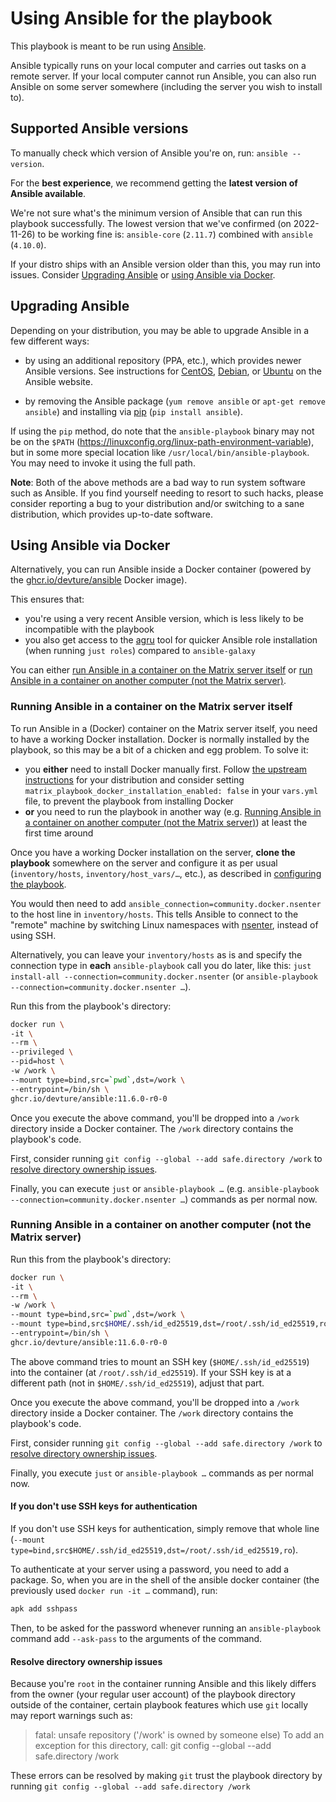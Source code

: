 <!--
SPDX-FileCopyrightText: 2019 - 2025 Slavi Pantaleev
SPDX-FileCopyrightText: 2020 Aaron Raimist
SPDX-FileCopyrightText: 2020 Hanno J. Gödecke
SPDX-FileCopyrightText: 2022 Kai Biebel
SPDX-FileCopyrightText: 2024 - 2025 Suguru Hirahara

SPDX-License-Identifier: AGPL-3.0-or-later
-->

# Using Ansible for the playbook

This playbook is meant to be run using [Ansible](https://www.ansible.com/).

Ansible typically runs on your local computer and carries out tasks on a remote server. If your local computer cannot run Ansible, you can also run Ansible on some server somewhere (including the server you wish to install to).

## Supported Ansible versions

To manually check which version of Ansible you're on, run: `ansible --version`.

For the **best experience**, we recommend getting the **latest version of Ansible available**.

We're not sure what's the minimum version of Ansible that can run this playbook successfully. The lowest version that we've confirmed (on 2022-11-26) to be working fine is: `ansible-core` (`2.11.7`) combined with `ansible` (`4.10.0`).

If your distro ships with an Ansible version older than this, you may run into issues. Consider [Upgrading Ansible](#upgrading-ansible) or [using Ansible via Docker](#using-ansible-via-docker).

## Upgrading Ansible

Depending on your distribution, you may be able to upgrade Ansible in a few different ways:

- by using an additional repository (PPA, etc.), which provides newer Ansible versions. See instructions for [CentOS](https://docs.ansible.com/ansible/latest/installation_guide/intro_installation.html#installing-ansible-on-rhel-centos-or-fedora), [Debian](https://docs.ansible.com/ansible/latest/installation_guide/intro_installation.html#installing-ansible-on-debian), or [Ubuntu](https://docs.ansible.com/ansible/latest/installation_guide/intro_installation.html#installing-ansible-on-ubuntu) on the Ansible website.

- by removing the Ansible package (`yum remove ansible` or `apt-get remove ansible`) and installing via [pip](https://pip.pypa.io/en/stable/installation/) (`pip install ansible`).

If using the `pip` method, do note that the `ansible-playbook` binary may not be on the `$PATH` (https://linuxconfig.org/linux-path-environment-variable), but in some more special location like `/usr/local/bin/ansible-playbook`. You may need to invoke it using the full path.

**Note**: Both of the above methods are a bad way to run system software such as Ansible. If you find yourself needing to resort to such hacks, please consider reporting a bug to your distribution and/or switching to a sane distribution, which provides up-to-date software.

## Using Ansible via Docker

Alternatively, you can run Ansible inside a Docker container (powered by the [ghcr.io/devture/ansible](https://github.com/devture/docker-ansible/pkgs/container/ansible) Docker image).

This ensures that:

- you're using a very recent Ansible version, which is less likely to be incompatible with the playbook
- you also get access to the [agru](https://github.com/etkecc/agru) tool for quicker Ansible role installation (when running `just roles`) compared to `ansible-galaxy`

You can either [run Ansible in a container on the Matrix server itself](#running-ansible-in-a-container-on-the-matrix-server-itself) or [run Ansible in a container on another computer (not the Matrix server)](#running-ansible-in-a-container-on-another-computer-not-the-matrix-server).

### Running Ansible in a container on the Matrix server itself

To run Ansible in a (Docker) container on the Matrix server itself, you need to have a working Docker installation. Docker is normally installed by the playbook, so this may be a bit of a chicken and egg problem. To solve it:

- you **either** need to install Docker manually first. Follow [the upstream instructions](https://docs.docker.com/engine/install/) for your distribution and consider setting `matrix_playbook_docker_installation_enabled: false` in your `vars.yml` file, to prevent the playbook from installing Docker
- **or** you need to run the playbook in another way (e.g. [Running Ansible in a container on another computer (not the Matrix server)](#running-ansible-in-a-container-on-another-computer-not-the-matrix-server)) at least the first time around

Once you have a working Docker installation on the server, **clone the playbook** somewhere on the server and configure it as per usual (`inventory/hosts`, `inventory/host_vars/…`, etc.), as described in [configuring the playbook](configuring-playbook.md).

You would then need to add `ansible_connection=community.docker.nsenter` to the host line in `inventory/hosts`. This tells Ansible to connect to the "remote" machine by switching Linux namespaces with [nsenter](https://man7.org/linux/man-pages/man1/nsenter.1.html), instead of using SSH.

Alternatively, you can leave your `inventory/hosts` as is and specify the connection type in **each** `ansible-playbook` call you do later, like this: `just install-all --connection=community.docker.nsenter` (or `ansible-playbook --connection=community.docker.nsenter …`).

Run this from the playbook's directory:

```sh
docker run \
-it \
--rm \
--privileged \
--pid=host \
-w /work \
--mount type=bind,src=`pwd`,dst=/work \
--entrypoint=/bin/sh \
ghcr.io/devture/ansible:11.6.0-r0-0
```

Once you execute the above command, you'll be dropped into a `/work` directory inside a Docker container. The `/work` directory contains the playbook's code.

First, consider running `git config --global --add safe.directory /work` to [resolve directory ownership issues](#resolve-directory-ownership-issues).

Finally, you can execute `just` or `ansible-playbook …` (e.g. `ansible-playbook --connection=community.docker.nsenter …`) commands as per normal now.

### Running Ansible in a container on another computer (not the Matrix server)

Run this from the playbook's directory:

```sh
docker run \
-it \
--rm \
-w /work \
--mount type=bind,src=`pwd`,dst=/work \
--mount type=bind,src$HOME/.ssh/id_ed25519,dst=/root/.ssh/id_ed25519,ro \
--entrypoint=/bin/sh \
ghcr.io/devture/ansible:11.6.0-r0-0
```

The above command tries to mount an SSH key (`$HOME/.ssh/id_ed25519`) into the container (at `/root/.ssh/id_ed25519`). If your SSH key is at a different path (not in `$HOME/.ssh/id_ed25519`), adjust that part.

Once you execute the above command, you'll be dropped into a `/work` directory inside a Docker container. The `/work` directory contains the playbook's code.

First, consider running `git config --global --add safe.directory /work` to [resolve directory ownership issues](#resolve-directory-ownership-issues).

Finally, you execute `just` or `ansible-playbook …` commands as per normal now.

#### If you don't use SSH keys for authentication

If you don't use SSH keys for authentication, simply remove that whole line (`--mount type=bind,src$HOME/.ssh/id_ed25519,dst=/root/.ssh/id_ed25519,ro`).

To authenticate at your server using a password, you need to add a package. So, when you are in the shell of the ansible docker container (the previously used `docker run -it …` command), run:

```sh
apk add sshpass
```

Then, to be asked for the password whenever running an `ansible-playbook` command add `--ask-pass` to the arguments of the command.

#### Resolve directory ownership issues

Because you're `root` in the container running Ansible and this likely differs from the owner (your regular user account) of the playbook directory outside of the container, certain playbook features which use `git` locally may report warnings such as:

> fatal: unsafe repository ('/work' is owned by someone else)
> To add an exception for this directory, call:
>  git config --global --add safe.directory /work

These errors can be resolved by making `git` trust the playbook directory by running `git config --global --add safe.directory /work`
